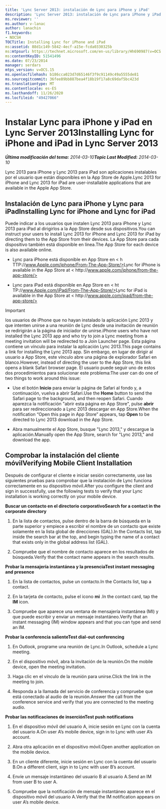 ```yaml
---
title: 'Lync Server 2013: instalación de Lync para iPhone y iPad'
description: 'Lync Server 2013: instalación de Lync para iPhone y iPad.'
ms.reviewer: ''
ms.author: v-lanac
author: lanachin
f1.keywords:
- NOCSH
TOCTitle: Installing Lync for iPhone and iPad
ms:assetid: 88d1c149-5842-4ecf-a15e-fcda0330325b
ms:mtpsurl: https://technet.microsoft.com/en-us/library/Hh690987(v=OCS.15)
ms:contentKeyID: 51541496
ms.date: 07/23/2014
manager: serdars
mtps_version: v=OCS.15
ms.openlocfilehash: b186cca023d7d65146f3f9c91149c49a5555de81
ms.sourcegitcommit: 36fee89bb887bea4f18b19f17a8c69daf5bc423d
ms.translationtype: MT
ms.contentlocale: es-ES
ms.lasthandoff: 11/26/2020
ms.locfileid: "49427066"
---
```

# <a name="installing-lync-for-iphone-and-ipad-in-lync-server-2013"></a><span data-ttu-id="6ba86-103">Instalar Lync para iPhone y iPad en Lync Server 2013</span><span class="sxs-lookup"><span data-stu-id="6ba86-103">Installing Lync for iPhone and iPad in Lync Server 2013</span></span>

<div data-xmlns="http://www.w3.org/1999/xhtml">

<div class="topic" data-xmlns="http://www.w3.org/1999/xhtml" data-msxsl="urn:schemas-microsoft-com:xslt" data-cs="https://msdn.microsoft.com/">

<div data-asp="https://msdn2.microsoft.com/asp">



</div>

<div id="mainSection">

<div id="mainBody"><span data-ttu-id="6ba86-104">

<span> </span></span><span class="sxs-lookup"><span data-stu-id="6ba86-104">

<span> </span></span></span>

<span data-ttu-id="6ba86-105">_**Última modificación del tema:** 2014-03-10_</span><span class="sxs-lookup"><span data-stu-id="6ba86-105">_**Topic Last Modified:** 2014-03-10_</span></span>

<span data-ttu-id="6ba86-106">Lync 2013 para iPhone y Lync 2013 para iPad son aplicaciones instalables por el usuario que están disponibles en la App Store de Apple.</span><span class="sxs-lookup"><span data-stu-id="6ba86-106">Lync 2013 for iPhone and Lync 2013 for iPad are user-installable applications that are available in the Apple App Store.</span></span>

<div>

## <a name="installing-lync-for-iphone-and-lync-for-ipad"></a><span data-ttu-id="6ba86-107">Instalación de Lync para iPhone y Lync para iPad</span><span class="sxs-lookup"><span data-stu-id="6ba86-107">Installing Lync for iPhone and Lync for iPad</span></span>

<span data-ttu-id="6ba86-108">Puede indicar a los usuarios que instalen Lync 2013 para iPhone y Lync 2013 para iPad al dirigirlos a la App Store desde sus dispositivos.</span><span class="sxs-lookup"><span data-stu-id="6ba86-108">You can instruct your users to install Lync 2013 for iPhone and Lync 2013 for iPad by directing them to the App Store from their devices.</span></span> <span data-ttu-id="6ba86-109">La App Store para cada dispositivo también está disponible en línea.</span><span class="sxs-lookup"><span data-stu-id="6ba86-109">The App Store for each device is also available online.</span></span>

  - <span data-ttu-id="6ba86-110">Lync para iPhone está disponible en App Store en \< h<span> </span> TTP://www.Apple.com/iphone/From-The-App-Store/></span><span class="sxs-lookup"><span data-stu-id="6ba86-110">Lync for iPhone is available in the App Store at \< h<span></span>ttp://www.apple.com/iphone/from-the-app-store/></span></span>

  - <span data-ttu-id="6ba86-111">Lync para iPad está disponible en App Store en \< ht<span> </span> TP://www.Apple.com/iPad/From-The-App-Store/></span><span class="sxs-lookup"><span data-stu-id="6ba86-111">Lync for iPad is available in the App Store at \< ht<span></span>tp://www.apple.com/ipad/from-the-app-store/></span></span>

<div>


> [!IMPORTANT]  
> <span data-ttu-id="6ba86-112">los usuarios de iPhone que no hayan instalado la aplicación Lync 2013 y que intenten unirse a una reunión de Lync desde una invitación de reunión se redirigirán a la página de iniciador de unirse.</span><span class="sxs-lookup"><span data-stu-id="6ba86-112">iPhone users who have not installed the Lync 2013 app and who try to join a Lync meeting from a meeting invitation will be redirected to a Join Launcher page.</span></span> <span data-ttu-id="6ba86-113">Esta página contiene un vínculo para instalar la aplicación Lync 2013.</span><span class="sxs-lookup"><span data-stu-id="6ba86-113">This page contains a link for installing the Lync 2013 app.</span></span> <span data-ttu-id="6ba86-114">Sin embargo, en lugar de dirigir al usuario a App Store, este vínculo abre una página de explorador Safari en blanco.</span><span class="sxs-lookup"><span data-stu-id="6ba86-114">However, instead of directing the user to the App Store, this link opens a blank Safari browser page.</span></span> <span data-ttu-id="6ba86-115">El usuario puede seguir uno de estos dos procedimientos para solucionar este problema:</span><span class="sxs-lookup"><span data-stu-id="6ba86-115">The user can do one of two things to work around this issue:</span></span> 
> <UL>
> <LI>
> <P><span data-ttu-id="6ba86-116">Use el botón <STRONG>Inicio</STRONG> para enviar la página de Safari al fondo y, a continuación, vuelva a abrir Safari.</span><span class="sxs-lookup"><span data-stu-id="6ba86-116">Use the <STRONG>Home</STRONG> button to send the Safari page to the background, and then reopen Safari.</span></span> <span data-ttu-id="6ba86-117">Cuando aparezca la notificación "abrir esta página en App Store", pulse <STRONG>abrir</STRONG> para ser redireccionado a Lync 2013 descargar en App Store.</span><span class="sxs-lookup"><span data-stu-id="6ba86-117">When the notification “Open this page in App Store” appears, tap <STRONG>Open</STRONG> to be directed to Lync 2013 download in the App Store.</span></span></P>
> <LI>
> <P><span data-ttu-id="6ba86-118">Abra manualmente el App Store, busque "Lync 2013," y descargue la aplicación.</span><span class="sxs-lookup"><span data-stu-id="6ba86-118">Manually open the App Store, search for "Lync 2013," and download the app.</span></span></P></LI></UL>



</div>

</div>

<div>

## <a name="verifying-mobile-client-installation"></a><span data-ttu-id="6ba86-119">Comprobar la instalación del cliente móvil</span><span class="sxs-lookup"><span data-stu-id="6ba86-119">Verifying Mobile Client Installation</span></span>

<span data-ttu-id="6ba86-120">Después de configurar el cliente e iniciar sesión correctamente, use las siguientes pruebas para comprobar que la instalación de Lync funciona correctamente en su dispositivo móvil.</span><span class="sxs-lookup"><span data-stu-id="6ba86-120">After you configure the client and sign in successfully, use the following tests to verify that your Lync installation is working correctly on your mobile device.</span></span>

<span data-ttu-id="6ba86-121">**Buscar un contacto en el directorio corporativo**</span><span class="sxs-lookup"><span data-stu-id="6ba86-121">**Search for a contact in the corporate directory**</span></span>

1.  <span data-ttu-id="6ba86-122">En la lista de contactos, pulse dentro de la barra de búsqueda en la parte superior y empiece a escribir el nombre de un contacto que existe solamente en la lista global de direcciones (GAL).</span><span class="sxs-lookup"><span data-stu-id="6ba86-122">In the Contacts list, tap inside the search bar at the top, and begin typing the name of a contact that exists only in the global address list (GAL).</span></span>

2.  <span data-ttu-id="6ba86-123">Compruebe que el nombre de contacto aparece en los resultados de búsqueda.</span><span class="sxs-lookup"><span data-stu-id="6ba86-123">Verify that the contact name appears in the search results.</span></span>

<span data-ttu-id="6ba86-124">**Probar la mensajería instantánea y la presencia**</span><span class="sxs-lookup"><span data-stu-id="6ba86-124">**Test instant messaging and presence**</span></span>

1.  <span data-ttu-id="6ba86-125">En la lista de contactos, pulse un contacto.</span><span class="sxs-lookup"><span data-stu-id="6ba86-125">In the Contacts list, tap a contact.</span></span>

2.  <span data-ttu-id="6ba86-126">En la tarjeta de contacto, pulse el icono **mi** .</span><span class="sxs-lookup"><span data-stu-id="6ba86-126">In the contact card, tap the **IM** icon.</span></span>

3.  <span data-ttu-id="6ba86-127">Compruebe que aparece una ventana de mensajería instantánea (MI) y que puede escribir y enviar un mensaje instantáneo.</span><span class="sxs-lookup"><span data-stu-id="6ba86-127">Verify that an instant messaging (IM) window appears and that you can type and send an IM.</span></span>

<span data-ttu-id="6ba86-128">**Probar la conferencia saliente**</span><span class="sxs-lookup"><span data-stu-id="6ba86-128">**Test dial-out conferencing**</span></span>

1.  <span data-ttu-id="6ba86-129">En Outlook, programe una reunión de Lync.</span><span class="sxs-lookup"><span data-stu-id="6ba86-129">In Outlook, schedule a Lync meeting.</span></span>

2.  <span data-ttu-id="6ba86-130">En el dispositivo móvil, abra la invitación de la reunión.</span><span class="sxs-lookup"><span data-stu-id="6ba86-130">On the mobile device, open the meeting invitation.</span></span>

3.  <span data-ttu-id="6ba86-131">Haga clic en el vínculo de la reunión para unirse.</span><span class="sxs-lookup"><span data-stu-id="6ba86-131">Click the link in the meeting to join.</span></span>

4.  <span data-ttu-id="6ba86-132">Responda a la llamada del servicio de conferencia y compruebe que está conectado al audio de la reunión.</span><span class="sxs-lookup"><span data-stu-id="6ba86-132">Answer the call from the conference service and verify that you are connected to the meeting audio.</span></span>

<span data-ttu-id="6ba86-133">**Probar las notificaciones de inserción**</span><span class="sxs-lookup"><span data-stu-id="6ba86-133">**Test push notifications**</span></span>

1.  <span data-ttu-id="6ba86-134">En el dispositivo móvil del usuario A, inicie sesión en Lync con la cuenta del usuario A.</span><span class="sxs-lookup"><span data-stu-id="6ba86-134">On user A’s mobile device, sign in to Lync with user A’s account.</span></span>

2.  <span data-ttu-id="6ba86-135">Abra otra aplicación en el dispositivo móvil.</span><span class="sxs-lookup"><span data-stu-id="6ba86-135">Open another application on the mobile device.</span></span>

3.  <span data-ttu-id="6ba86-136">En un cliente diferente, inicie sesión en Lync con la cuenta del usuario B.</span><span class="sxs-lookup"><span data-stu-id="6ba86-136">On a different client, sign in to Lync with user B’s account.</span></span>

4.  <span data-ttu-id="6ba86-137">Envíe un mensaje instantáneo del usuario B al usuario A.</span><span class="sxs-lookup"><span data-stu-id="6ba86-137">Send an IM from user B to user A.</span></span>

5.  <span data-ttu-id="6ba86-138">Compruebe que la notificación de mensaje instantáneo aparece en el dispositivo móvil del usuario A.</span><span class="sxs-lookup"><span data-stu-id="6ba86-138">Verify that the IM notification appears on user A’s mobile device.</span></span>

<span data-ttu-id="6ba86-139"></div>

</div>

<span> </span>

</div>

</div>

</span><span class="sxs-lookup"><span data-stu-id="6ba86-139"></div>

</div>

<span> </span>

</div>

</div>

</span></span></div>

